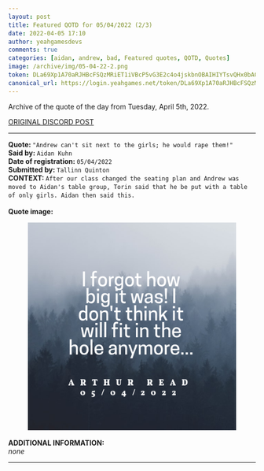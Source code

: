 ```yaml
---
layout: post
title: Featured QOTD for 05/04/2022 (2/3)
date: 2022-04-05 17:10
author: yeahgamesdevs
comments: true
categories: [aidan, andrew, bad, Featured quotes, QOTD, Quotes]
image: /archive/img/05-04-22-2.png
token: DLa69Xp1A70aRJHBcFSQzMRiET1iVBcP5vG3E2c4o4jskbnOBAIHIYTsvQHx0bACffpw0MuC8i3a9ycgDQanIRrw43rFSH5MVLQs6Wg4oDGoH78DGabG8IIfQP5N2JrVeg4dMH4UUCKp
canonical_url: https://login.yeahgames.net/token/DLa69Xp1A70aRJHBcFSQzMRiET1iVBcP5vG3E2c4o4jskbnOBAIHIYTsvQHx0bACffpw0MuC8i3a9ycgDQanIRrw43rFSH5MVLQs6Wg4oDGoH78DGabG8IIfQP5N2JrVeg4dMH4UUCKp
---
```

<!-- wp:paragraph -->
<p>Archive of the quote of the day from Tuesday, April 5th, 2022. </p>
<!-- /wp:paragraph -->

<!-- wp:buttons {"layout":{"type":"flex","justifyContent":"left"}} -->
<div class="wp-block-buttons"><!-- wp:button {"textColor":"vivid-cyan-blue","align":"center","style":{"border":{"radius":"18px"}},"className":"is-style-fill"} -->
<div class="wp-block-button aligncenter is-style-fill"><a class="wp-block-button__link has-vivid-cyan-blue-color has-text-color wp-element-button" href="https://discord.com/channels/887052880782176266/958100064079839303/961007215249068132" style="border-radius:18px;">ORIGINAL DISCORD POST</a></div>
<!-- /wp:button --></div>
<!-- /wp:buttons -->

<!-- wp:separator {"align":"center","className":"is-style-wide"} -->
<hr class="wp-block-separator aligncenter has-alpha-channel-opacity is-style-wide" />
<!-- /wp:separator -->

<!-- wp:paragraph -->
<p><strong>Quote: </strong><code>"Andrew can't sit next to the girls; he would rape them!"</code><br><strong>Said by: </strong><code>Aidan Kuhn</code><br><strong>Date of registration: </strong><code>05/04/2022</code> <br><strong>Submitted by: </strong><code>Tallinn Quinton</code><br><strong>CONTEXT: </strong><code>After our class changed the seating plan and Andrew was moved to Aidan's table group, Torin said that he be put with a table of only girls. Aidan then said this.</code><br><br><strong>Quote image:</strong></p>
<!-- /wp:paragraph -->

<!-- wp:image {"sizeSlug":"large","linkDestination":"none"} -->
<figure class="wp-block-image size-large"><img src="/archive/img/05-04-22-3.png" alt="" /></figure>
<!-- /wp:image -->

<!-- wp:paragraph -->
<p><strong>ADDITIONAL INFORMATION:</strong><br><em>none</em></p>
<!-- /wp:paragraph -->

<!-- wp:separator {"className":"is-style-wide"} -->
<hr class="wp-block-separator has-alpha-channel-opacity is-style-wide" />
<!-- /wp:separator -->
